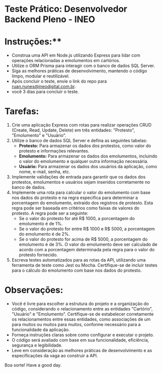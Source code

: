 # Teste Prático: Desenvolvedor Backend Pleno - INEO

# Instruções:\*\*

- Construa uma API em Node.js utilizando Express para lidar com operações relacionadas a emolumentos em cartórios.
- Utilize o ORM Prisma para interagir com o banco de dados SQL Server.
- Siga as melhores práticas de desenvolvimento, mantendo o código limpo, modular e reutilizável.
- Após concluir o teste, envie o link do repo para ruan.nunes@ineodigital.com.br.
- você 3 dias para concluir o teste.

# Tarefas:

1. Crie uma aplicação Express com rotas para realizar operações CRUD (Create, Read, Update, Delete) em três entidades: "Protesto", "Emolumento" e "Usuário".
2. Utilize o banco de dados SQL Server e defina as seguintes tabelas:
   - **Protesto:** Para armazenar os dados dos protestos, como valor do protesto e informações relevantes.
   - **Emolumento:** Para armazenar os dados dos emolumentos, incluindo o valor do emolumento e qualquer outra informação necessária.
   - **Usuário:** Para armazenar os dados dos usuários da aplicação, como nome, e-mail, senha, etc.
3. Implemente validações de entrada para garantir que os dados dos protestos, emolumentos e usuários sejam inseridos corretamente no banco de dados.
4. Implemente uma rota para calcular o valor do emolumento com base nos dados do protesto e na regra específica para determinar a porcentagem do emolumento, extraído dos registros de protesto. Esta regra pode ser baseada em critérios como faixas de valores do protesto. A regra pode ser a seguinte:
   - Se o valor do protesto for até R$ 1000, a porcentagem do emolumento é de 1%.
   - Se o valor do protesto for entre R$ 1000 e R$ 5000, a porcentagem do emolumento é de 2%.
   - Se o valor do protesto for acima de R$ 5000, a porcentagem do emolumento é de 3%.
     O valor do emolumento deve ser calculado de acordo com a porcentagem determinada pela regra para o valor do protesto fornecido.
5. Escreva testes automatizados para as rotas da API, utilizando uma ferramenta de teste como Jest ou Mocha. Certifique-se de incluir testes para o cálculo do emolumento com base nos dados do protesto.

# Observações:

- Você é livre para escolher a estrutura do projeto e a organização do código, considerando o relacionamento entre as entidades "Cartório", "Usuário" e "Emolumento". Certifique-se de estabelecer corretamente os relacionamentos entre essas entidades, como associações de um para muitos ou muitos para muitos, conforme necessário para a funcionalidade da aplicação.
- Forneça instruções claras sobre como configurar e executar o projeto.
- O código será avaliado com base em sua funcionalidade, eficiência, segurança e legibilidade.
- Leve em consideração as melhores práticas de desenvolvimento e as especificações da vaga ao construir a API.

Boa sorte! Have a good day.
